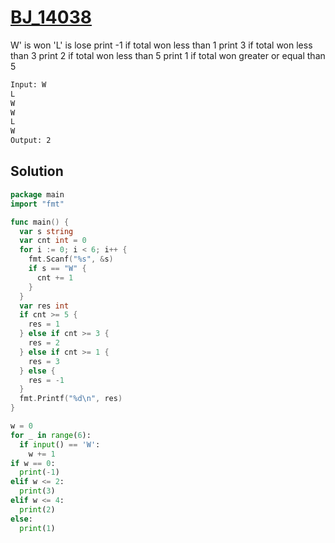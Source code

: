 # [BJ_14038](https://acmicpc.net/problem/14038)

W' is won 'L' is lose
print -1 if total won less than 1
print 3 if total won less than 3
print 2 if total won less than 5
print 1 if total won greater or equal than 5

```txt
Input: W
L
W
W
L
W
Output: 2
```

## Solution

```go
package main
import "fmt"

func main() {
  var s string
  var cnt int = 0
  for i := 0; i < 6; i++ {
    fmt.Scanf("%s", &s)
    if s == "W" {
      cnt += 1
    }
  }
  var res int
  if cnt >= 5 {
    res = 1
  } else if cnt >= 3 {
    res = 2
  } else if cnt >= 1 {
    res = 3
  } else {
    res = -1
  }
  fmt.Printf("%d\n", res)
}

```

```py
w = 0
for _ in range(6):
  if input() == 'W':
    w += 1
if w == 0:
  print(-1)
elif w <= 2:
  print(3)
elif w <= 4:
  print(2)
else:
  print(1)
```
